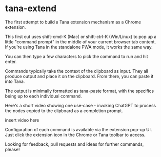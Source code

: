 # tana-extend

The first attempt to build a Tana extension mechanism as a Chrome extension.

This first cut uses shift-cmd-K (Mac) or shift-ctrl-K (Win/Linux) to pop up a little
"command prompt" in the middle of your current browser tab content. If you're using 
Tana in the standalone PWA mode, it works the same way.

You can then type a few characters to pick the command to run and hit enter.

Commands typically take the context of the clipboard as input. They all produce
output and place it on the clipboard. From there, you can paste it into Tana.

The output is minimally formatted as tana-paste format, with the specifics
being up to each individual command.

Here's a short video showing one use-case - invoking ChatGPT to process the 
nodes copied to the clipboard as a completion prompt. 

insert video here

Configuration of each command is available via the extension pop-up UI. Just click
the extension icon in the Chrome or Tana toolbar to access.

Looking for feedback, pull requests and ideas for further commands, please!


